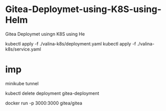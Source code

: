 # Gitea-Deploymet-using-K8S-using-Helm
Gitea Deploymet usingn K8S using He

kubectl apply -f ./valina-k8s/deployment.yaml
kubectl apply -f ./valina-k8s/service.yaml

# imp 
minikube tunnel 


kubectl delete deployment gitea-deployment 

docker run -p 3000:3000 gitea/gitea 